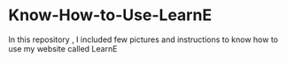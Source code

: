 # Know-How-to-Use-LearnE
In this repository  , I included few pictures and instructions to know how to use my website called LearnE
